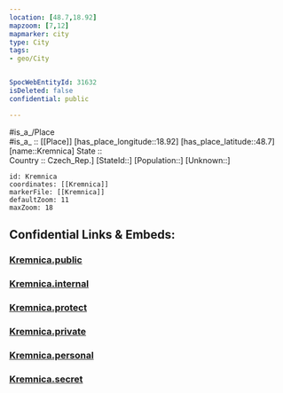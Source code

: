 ```yaml
---
location: [48.7,18.92] 
mapzoom: [7,12] 
mapmarker: city 
type: City
tags:
- geo/City


SpocWebEntityId: 31632
isDeleted: false
confidential: public

---
```

#is_a_/Place  
#is_a_ :: [[Place]] 
[has_place_longitude::18.92] 
[has_place_latitude::48.7] 
[name::Kremnica] 
State ::  
Country :: Czech_Rep.] 
[StateId::] 
[Population::] 
[Unknown::] 


```leaflet
id: Kremnica
coordinates: [[Kremnica]] 
markerFile: [[Kremnica]] 
defaultZoom: 11 
maxZoom: 18
```


## Confidential Links & Embeds: 

### [Kremnica.public](/_public/\Earth\Continent\Europe\Europe~Central\Slovakia\Regions~Slovakia\Banskobystrický\CityKremnica.public.md) 

### [Kremnica.internal](/_internal/\Earth\Continent\Europe\Europe~Central\Slovakia\Regions~Slovakia\Banskobystrický\CityKremnica.internal.md) 

### [Kremnica.protect](/_protect/\Earth\Continent\Europe\Europe~Central\Slovakia\Regions~Slovakia\Banskobystrický\CityKremnica.protect.md) 

### [Kremnica.private](/_private/\Earth\Continent\Europe\Europe~Central\Slovakia\Regions~Slovakia\Banskobystrický\CityKremnica.private.md) 

### [Kremnica.personal](/_personal/\Earth\Continent\Europe\Europe~Central\Slovakia\Regions~Slovakia\Banskobystrický\CityKremnica.personal.md) 

### [Kremnica.secret](/_secret/\Earth\Continent\Europe\Europe~Central\Slovakia\Regions~Slovakia\Banskobystrický\CityKremnica.secret.md)

